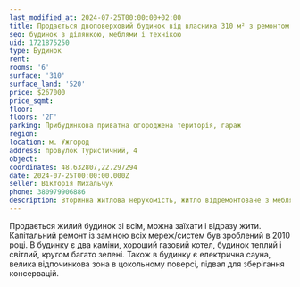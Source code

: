 ```yaml
---
last_modified_at: 2024-07-25T00:00:00+02:00
title: Продається двоповерховий будинок від власника 310 м² з ремонтом в центрі у провулоку Туристичний
seo: будинок з ділянкою, меблями і технікою
uid: 1721875250
type: Будинок
rent:
rooms: '6'
surface: '310'
surface_land: '520'
price: $267000
price_sqmt:
floor:
floors: '2Г'
parking: Прибудинкова приватна огороджена територія, гараж
region:
location: м. Ужгород
address: провулок Туристичний, 4
object:
coordinates: 48.632807,22.297294
date: 2024-07-25T00:00:00.000Z
seller: Вікторія Михальчук
phone: 380979906886
description: Вторинна житлова нерухомість, житло відремонтоване з меблями і технікою, придатне і готове для проживання
---
```


Продається жилий будинок зі всім, можна заїхати і відразу жити. Капітальний ремонт із заміною всіх мереж/систем був зроблений в 2010 році. В будинку є два каміни, хороший газовий котел, будинок теплий і світлий, кругом багато зелені. Також в будинку є електрична сауна, велика відпочинкова зона в цокольному поверсі, підвал для зберігання консервацій.
